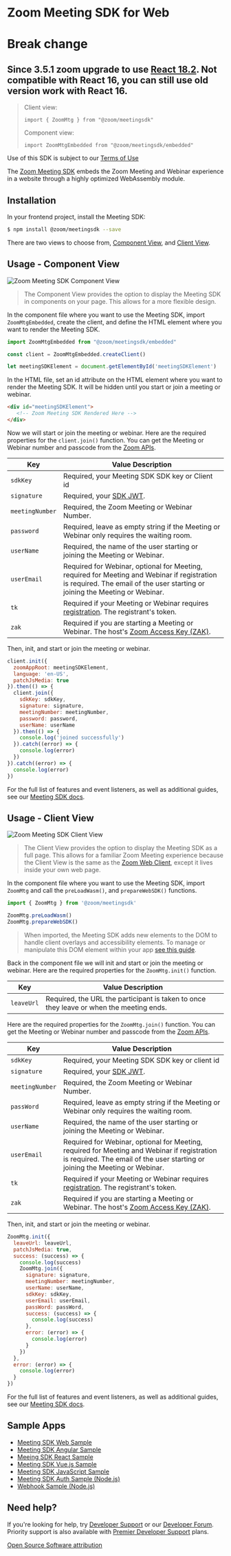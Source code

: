 # Zoom Meeting SDK for Web
# Break change 
## Since 3.5.1 zoom upgrade to use [React 18.2](https://react.dev/blog/2022/03/08/react-18-upgrade-guide). Not compatible with React 16, you can still use old version work with React 16.


> Client view:
> 
> `import { ZoomMtg } from "@zoom/meetingsdk"`
>
> Component view:
>
> `import ZoomMtgEmbedded from "@zoom/meetingsdk/embedded"`

Use of this SDK is subject to our [Terms of Use](https://zoom.us/docs/en-us/zoom_api_license_and_tou.html)

The [Zoom Meeting SDK](https://developers.zoom.us/docs/meeting-sdk/web/) embeds the Zoom Meeting and Webinar experience in a website through a highly optimized WebAssembly module.

## Installation

In your frontend project, install the Meeting SDK:

```bash
$ npm install @zoom/meetingsdk --save
```

There are two views to choose from, [Component View](#usage-component-view), and [Client View](#usage-client-view).

## Usage - Component View

![Zoom Meeting SDK Component View](https://zoom.github.io/meetingsdk-web-sample/img/msdk-web-component-view.gif)

> The Component View provides the option to display the Meeting SDK in components on your page. This allows for a more flexible design.

In the component file where you want to use the Meeting SDK, import `ZoomMtgEmbedded`, create the client, and define the HTML element where you want to render the Meeting SDK.

```js
import ZoomMtgEmbedded from "@zoom/meetingsdk/embedded"

const client = ZoomMtgEmbedded.createClient()

let meetingSDKElement = document.getElementById('meetingSDKElement')
```

In the HTML file, set an id attribute on the HTML element where you want to render the Meeting SDK. It will be hidden until you start or join a meeting or webinar.

```html
<div id="meetingSDKElement">
   <!-- Zoom Meeting SDK Rendered Here -->
</div>
```

Now we will start or join the meeting or webinar. Here are the required properties for the `client.join()` function. You can get the Meeting or Webinar number and passcode from the [Zoom APIs](https://developers.zoom.us/docs/meeting-sdk/web/component-view/).

| Key  | 	Value Description  |
|---|---|
| `sdkKey`  | Required, your Meeting SDK SDK key or Client id  |
| `signature` | Required, your [SDK JWT](https://developers.zoom.us/docs/meeting-sdk/auth/). |
| `meetingNumber`  | Required, the Zoom Meeting or Webinar Number.  |
| `password`  | Required, leave as empty string if the Meeting or Webinar only requires the waiting room.  |
| `userName`  | Required, the name of the user starting or joining the Meeting or Webinar.  |
| `userEmail`  | Required for Webinar, optional for Meeting, required for Meeting and Webinar if registration is required. The email of the user starting or joining the Meeting or Webinar.  |
| `tk`  | Required if your Meeting or Webinar requires [registration](https://support.zoom.us/hc/en-us/articles/360054446052-Managing-meeting-and-webinar-registration). The registrant's token. |
| `zak`  | Required if you are starting a Meeting or Webinar. The host's [Zoom Access Key (ZAK)](https://developers.zoom.us/docs/meeting-sdk/auth/#start-meetings-and-webinars-with-a-zoom-users-zak-token).  |

Then, init, and start or join the meeting or webinar.

```js
client.init({
  zoomAppRoot: meetingSDKElement,
  language: 'en-US',
  patchJsMedia: true
}).then(() => {
  client.join({
    sdkKey: sdkKey,
    signature: signature,
    meetingNumber: meetingNumber,
    password: password,
    userName: userName
  }).then(() => {
    console.log('joined successfully')
  }).catch((error) => {
    console.log(error)
  })
}).catch((error) => {
  console.log(error)
})
```

For the full list of features and event listeners, as well as additional guides, see our [Meeting SDK docs](https://developers.zoom.us/docs/meeting-sdk/web/component-view/).

## Usage - Client View

![Zoom Meeting SDK Client View](https://zoom.github.io/meetingsdk-web-sample/img/msdk-web-client-view.gif)

> The Client View provides the option to display the Meeting SDK as a full page. This allows for a familiar Zoom Meeting experience because the Client View is the same as the [Zoom Web Client](https://support.zoom.us/hc/en-us/articles/214629443-Zoom-Web-Client), except it lives inside your own web page.

In the component file where you want to use the Meeting SDK, import `ZoomMtg` and call the `preLoadWasm()`, and `prepareWebSDK()` functions.

```js
import { ZoomMtg } from '@zoom/meetingsdk'

ZoomMtg.preLoadWasm()
ZoomMtg.prepareWebSDK()
```

> When imported, the Meeting SDK adds new elements to the DOM to handle client overlays and accessibility elements. To manage or manipulate this DOM element within your app [see this guide](https://developers.zoom.us/docs/meeting-sdk/web/client-view/import/#appended-dom-elements).

Back in the component file we will init and start or join the meeting or webinar. Here are the required properties for the `ZoomMtg.init()` function.

| Key  | 	Value Description  |
|---|---|
| `leaveUrl` |  Required, the URL the participant is taken to once they leave or when the meeting ends. |

Here are the required properties for the `ZoomMtg.join()` function. You can get the Meeting or Webinar number and passcode from the [Zoom APIs](https://developers.zoom.us/docs/meeting-sdk/web/client-view/meetings/).

| Key  | 	Value Description  |
|---|---|
| `sdkKey`  | Required, your Meeting SDK SDK key or client id  |
| `signature` | Required, your [SDK JWT](https://developers.zoom.us/docs/meeting-sdk/auth/). |
| `meetingNumber`  | Required, the Zoom Meeting or Webinar Number.  |
| `passWord`  | Required, leave as empty string if the Meeting or Webinar only requires the waiting room.  |
| `userName`  | Required, the name of the user starting or joining the Meeting or Webinar.  |
| `userEmail`  | Required for Webinar, optional for Meeting, required for Meeting and Webinar if registration is required. The email of the user starting or joining the Meeting or Webinar.  |
| `tk`  | Required if your Meeting or Webinar requires [registration](https://support.zoom.us/hc/en-us/articles/360054446052-Managing-meeting-and-webinar-registration). The registrant's token. |
| `zak`  | Required if you are starting a Meeting or Webinar. The host's [Zoom Access Key (ZAK)](https://developers.zoom.us/docs/meeting-sdk/auth/#start-meetings-and-webinars-with-a-zoom-users-zak-token).  |

Then, init, and start or join the meeting or webinar.

```js
ZoomMtg.init({
  leaveUrl: leaveUrl,
  patchJsMedia: true,
  success: (success) => {
    console.log(success)
    ZoomMtg.join({
      signature: signature,
      meetingNumber: meetingNumber,
      userName: userName,
      sdkKey: sdkKey,
      userEmail: userEmail,
      passWord: passWord,
      success: (success) => {
        console.log(success)
      },
      error: (error) => {
        console.log(error)
      }
    })
  },
  error: (error) => {
    console.log(error)
  }
})
```

For the full list of features and event listeners, as well as additional guides, see our [Meeting SDK docs](https://developers.zoom.us/docs/meeting-sdk/web/client-view/).

## Sample Apps

- [Meeting SDK Web Sample](https://github.com/zoom/meetingsdk-web-sample)
- [Meeting SDK Angular Sample](https://github.com/zoom/meetingsdk-angular-sample)
- [Meeing SDK React Sample](https://github.com/zoom/meetingsdk-react-sample)
- [Meeting SDK Vue.js Sample](https://github.com/zoom/meetingsdk-vuejs-sample)
- [Meeting SDK JavaScript Sample](https://github.com/zoom/meetingsdk-javascript-sample)
- [Meeting SDK Auth Sample (Node.js)](https://github.com/zoom/meetingsdk-sample-signature-node.js)
- [Webhook Sample (Node.js)](https://github.com/zoom/webhook-sample-node.js)

## Need help?

If you're looking for help, try [Developer Support](https://devsupport.zoom.us) or our [Developer Forum](https://devforum.zoom.us). Priority support is also available with [Premier Developer Support](https://zoom.us/docs/en-us/developer-support-plans.html) plans.

[Open Source Software attribution](https://github.com/zoom/meetingsdk-web/blob/master/oss_attribution.txt)